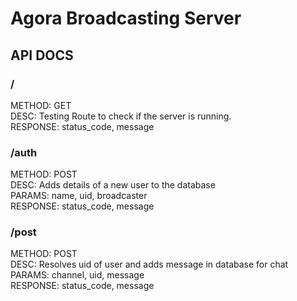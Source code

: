# Agora Broadcasting Server

## API DOCS

### /
  
METHOD: GET  
DESC: Testing Route to check if the server is running.  
RESPONSE: status\_code, message  
  
### /auth

METHOD: POST  
DESC: Adds details of a new user to the database  
PARAMS: name, uid, broadcaster  
RESPONSE: status\_code, message  
  
### /post
  
METHOD: POST  
DESC: Resolves uid of user and adds message in database for chat  
PARAMS: channel, uid, message  
RESPONSE: status\_code, message  
